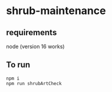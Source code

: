 # shrub-maintenance

## requirements
node (version 16 works)

## To run
```
npm i
npm run shrubArtCheck
```
